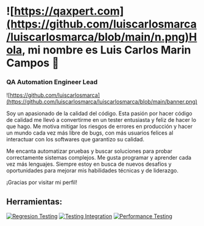 # ![https://qaxpert.com](https://github.com/luiscarlosmarca/luiscarlosmarca/blob/main/n.png)Hola, mi nombre es Luis Carlos Marin Campos 👋
### QA Automation Engineer Lead 

![https://github.com/luiscarlosmarca](https://github.com/luiscarlosmarca/luiscarlosmarca/blob/main/banner.png)

Soy un apasionado de la calidad del código. Esta pasión por hacer código de calidad me llevó a convertirme en un tester entusiasta y feliz de hacer lo que hago. Me motiva mitigar los riesgos de errores en producción y hacer un mundo cada vez más libre de bugs, con más usuarios felices al interactuar con los softwares que garantizo su calidad.

Me encanta automatizar pruebas y buscar soluciones para probar correctamente sistemas complejos. Me gusta programar y aprender cada vez más lenguajes. Siempre estoy en busca de nuevos desafíos y oportunidades para mejorar mis habilidades técnicas y de liderazgo.

¡Gracias por visitar mi perfil!

## Herramientas:
[![Regresion Testing](https://img.shields.io/badge/iOS-999999?style=for-the-badge&logo=apple&logoColor=white&labelColor=101010)]()
[![Testing Integration](https://img.shields.io/badge/Swift-FA7343?style=for-the-badge&logo=swift&logoColor=white&labelColor=101010)]()
[![Performance Testing](https://img.shields.io/badge/Xcode-1575F9?style=for-the-badge&logo=xcode&logoColor=white&labelColor=101010)]()
